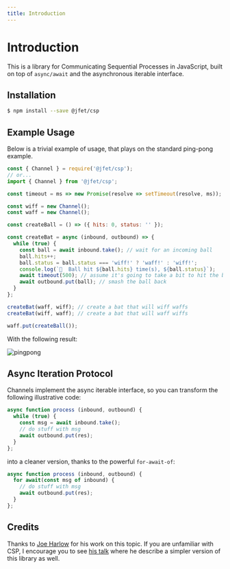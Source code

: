 ```yaml
---
title: Introduction
---
```


# Introduction

This is a library for Communicating Sequential Processes in JavaScript, built on top of `async/await` and the asynchronous iterable interface.

## Installation

```sh
$ npm install --save @jfet/csp
```

## Example Usage

Below is a trivial example of usage, that plays on the standard ping-pong example.

```js
const { Channel } = require('@jfet/csp');
// or...
import { Channel } from '@jfet/csp';

const timeout = ms => new Promise(resolve => setTimeout(resolve, ms));

const wiff = new Channel();
const waff = new Channel();

const createBall = () => ({ hits: 0, status: '' });

const createBat = async (inbound, outbound) => {
  while (true) {
    const ball = await inbound.take(); // wait for an incoming ball
    ball.hits++;
    ball.status = ball.status === 'wiff!' ? 'waff!' : 'wiff!';
    console.log(`🎾  Ball hit ${ball.hits} time(s), ${ball.status}`);
    await timeout(500); // assume it's going to take a bit to hit the ball
    await outbound.put(ball); // smash the ball back
  }
};

createBat(waff, wiff); // create a bat that will wiff waffs
createBat(wiff, waff); // create a bat that will waff wiffs

waff.put(createBall());
```

With the following result:

![pingpong](/jfet-csp/assets/pingpong.gif)

## Async Iteration Protocol

Channels implement the async iterable interface, so you can transform the following illustrative code:

```js
async function process (inbound, outbound) {
  while (true) {
    const msg = await inbound.take();
    // do stuff with msg
    await outbound.put(res);
  }
};
```

into a cleaner version, thanks to the powerful `for-await-of`:

```js
async function process (inbound, outbound) {
  for await(const msg of inbound) {
    // do stuff with msg
    await outbound.put(res);
  }
};
```

## Credits

Thanks to [Joe Harlow](https://twitter.com/someonedodgy) for his work on this topic. If you are unfamiliar with CSP, I encourage you to see [his talk](https://pusher.com/sessions/meetup/the-js-roundabout/csp-in-js) where he describe a simpler version of this library as well.